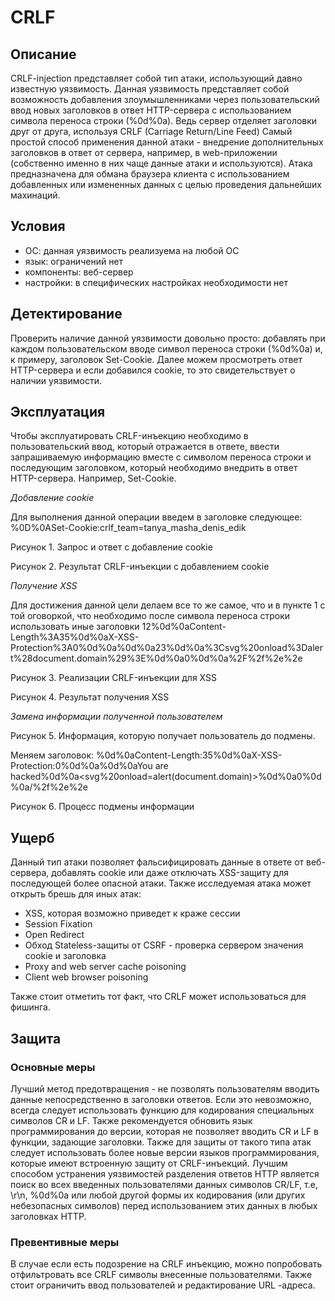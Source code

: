 # CRLF

## Описание
CRLF-injection представляет собой тип атаки, использующий давно известную уязвимость. Данная уязвимость представляет собой возможность добавления злоумышленниками через пользовательский ввод новых заголовков в ответ HTTP-сервера с использованием символа переноса строки (%0d%0a). Ведь сервер отделяет заголовки друг от друга, используя CRLF (Carriage Return/Line Feed)
Самый простой способ применения данной атаки - внедрение дополнительных заголовков в ответ от сервера, например, в web-приложении (собственно именно в них чаще данные атаки и используются).
Атака предназначена для обмана браузера клиента с использованием добавленных или измененных данных с целью проведения дальнейших махинаций.




## Условия
- ОС: данная уязвимость реализуема на любой ОС
- язык: ограничений нет
- компоненты: веб-сервер
- настройки: в специфических настройках необходимости нет

## Детектирование
Проверить наличие данной уязвимости довольно просто: добавлять при каждом пользовательском вводе символ переноса строки (%0d%0a) и, к примеру, заголовок Set-Cookie. Далее можем просмотреть ответ HTTP-сервера и если добавился cookie, то это свидетельствует о наличии уязвимости.


## Эксплуатация
Чтобы эксплуатировать CRLF-инъекцию необходимо в пользовательский ввод, который отражается в ответе, ввести запрашиваемую информацию вместе с символом переноса строки и последующим заголовком, который необходимо внедрить в ответ HTTP-сервера. Например, Set-Cookie.


*Добавление cookie*

Для выполнения данной операции введем в заголовке следующее:
%0D%0ASet-Cookie:crlf_team=tanya_masha_denis_edik


Рисунок 1. Запрос и ответ с добавление cookie


Рисунок 2. Результат CRLF-инъекции с добавлением cookie

*Получение XSS*

Для достижения данной цели делаем все то же самое, что и в пункте 1 с той оговоркой, что необходимо после символа переноса строки использовать иные заголовки
12%0d%0aContent-Length%3A35%0d%0aX-XSS-Protection%3A0%0d%0a%0d%0a23%0d%0a%3Csvg%20onload%3Dalert%28document.domain%29%3E%0d%0a0%0d%0a%2F%2f%2e%2e


Рисунок 3. Реализации CRLF-инъекции для XSS



Рисунок 4. Результат получения XSS


*Замена информации полученной пользователем*

Рисунок 5. Информация, которую получает пользователь до подмены.

Меняем заголовок: %0d%0aContent-Length:35%0d%0aX-XSS-Protection:0%0d%0a%0d%0aYou are hacked%0d%0a<svg%20onload=alert(document.domain)>%0d%0a0%0d%0a/%2f%2e%2e


Рисунок 6. Процесс подмены информации






## Ущерб
Данный тип атаки позволяет фальсифицировать данные в ответе от веб-сервера, добавлять cookie или даже отключать XSS-защиту для последующей более опасной атаки.
Также исследуемая атака может открыть брешь для иных атак:
- XSS, которая возможно приведет к краже сессии
- Session Fixation
- Open Redirect
- Обход Stateless-защиты от CSRF - проверка сервером значения cookie и заголовка
- Proxy and web server cache poisoning
- Client web browser poisoning

Также стоит отметить тот факт, что CRLF может использоваться для фишинга.

## Защита
### Основные меры
Лучший метод предотвращения - не позволять пользователям вводить данные непосредственно в заголовки ответов. Если это невозможно, всегда следует использовать функцию для кодирования специальных символов CR и LF. Также рекомендуется обновить язык программирования до версии, которая не позволяет вводить CR и LF в функции, задающие заголовки.
Также для защиты от такого типа атак следует использовать более новые версии языков программирования, которые имеют встроенную защиту от CRLF-инъекций.
Лучшим способом устранения уязвимостей разделения ответов HTTP является поиск во всех введенных пользователями данных символов CR/LF, т.е, \r\n, %0d%0a или любой другой формы их кодирования (или других небезопасных символов) перед использованием этих данных в любых заголовках HTTP.


### Превентивные меры
В случае если есть подозрение на CRLF инъекцию, можно попробовать отфильтровать все CRLF символы внесенные пользователями. Также стоит ограничить ввод пользователей и редактирование URL -адреса.
 

